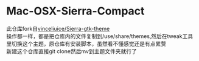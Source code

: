 # Mac-OSX-Sierra-Compact  
此仓库fork自[vinceliuice/Sierra-gtk-theme](https://github.com/vinceliuice/Sierra-gtk-theme)  
操作都一样，都是把仓库内的文件复制到/use/share/themes,然后在tweak工具里切换这个主题，原仓库有安装脚本，虽然看不懂感觉还是有点累赘  
新建这个仓库直接git clone然后mv到主题文件夹就行了
